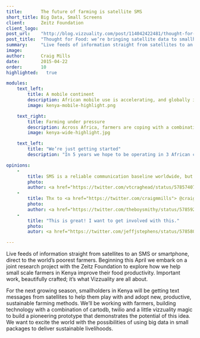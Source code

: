```yaml
---
title:       The future of farming is satellite SMS 
short_title: Big Data, Small Screens
client:      Zeitz Foundation
client_logo: 
post_url:    "http://blog.vizzuality.com/post/114042422481/thought-for-food"
post_title:  "Thought for Food: we’re bringing satellite data to smallholders"
summary:     "Live feeds of information straight from satellites to an SMS or smartphone, direct to the world’s poorest farmers."
image:       
author:      Craig Mills
date:        2015-04-22
order:       10
highlighted:   true

modules:
    text_left:
        title: A mobile continent
        description: African mobile use is accelerating, and globally it is anticipated that 4bn people will be using internet services through smartphones by 2020
        image: kenya-mobile-highlight.png

    text_right:
        title: Farming under pressure
        description: Across Africa, farmers are coping with a combination of pressures from climate change impacts, water availability, flooding, and destruction of plants, livestock and buildings from wildlife invasion. 
        image: kenya-wide-highlight.jpg

    text_left:
        title: "We’re just getting started"
        description: "In 5 years we hope to be operating in 3 African countries and delivering messages to 50,000 farmers. To do this we still need funding: to get on board, just contact us."

opinions:
    -
        title: SMS is a reliable communication baseline worldwide, but it's still under-leveraged. <a href="http://bit.ly/ThoughtforFood">@Vizzuality has an idea </a>.
        photo: 
        author: <a href="https://twitter.com/vtcraghead/status/578574072109465600"> Bill Morris </a>
    -
        title: Thx to <a href="https://twitter.com/craigmmills"> @craigmmills </a> for the headsup on that last tweet - very impressed with the work @Vizzuality
        photo:
        author: <a href="https://twitter.com/theboysmithy/status/578592282024247296"> Alan Smith </a>
    -
        title: "This is great! I want to get involved with this."
        photo:
        autor: <a href="https://twitter.com/jeffjstephens/status/578580321387458562"> Jeff Stephens </a>

---
```


Live feeds of information straight from satellites to an SMS or smartphone, direct to the world’s poorest farmers. Beginning this April we embark on a joint research project with the Zeitz Foundation to explore how we help small scale farmers in Kenya improve their food productivity. Important work, beautifully crafted; it’s what Vizzuality are all about.

For the next growing season, smallholders in Kenya will be getting text messages from satellites to help them play with and adopt new, productive, sustainable farming methods. We’ll be working with farmers, building technology with a combination of cartodb, twilio and a little vizzuality magic to build a pioneering prototype that demonstrates the potential of this idea. We want to excite the world with the possibilities of using big data in small packages to deliver sustainable livelihoods.
